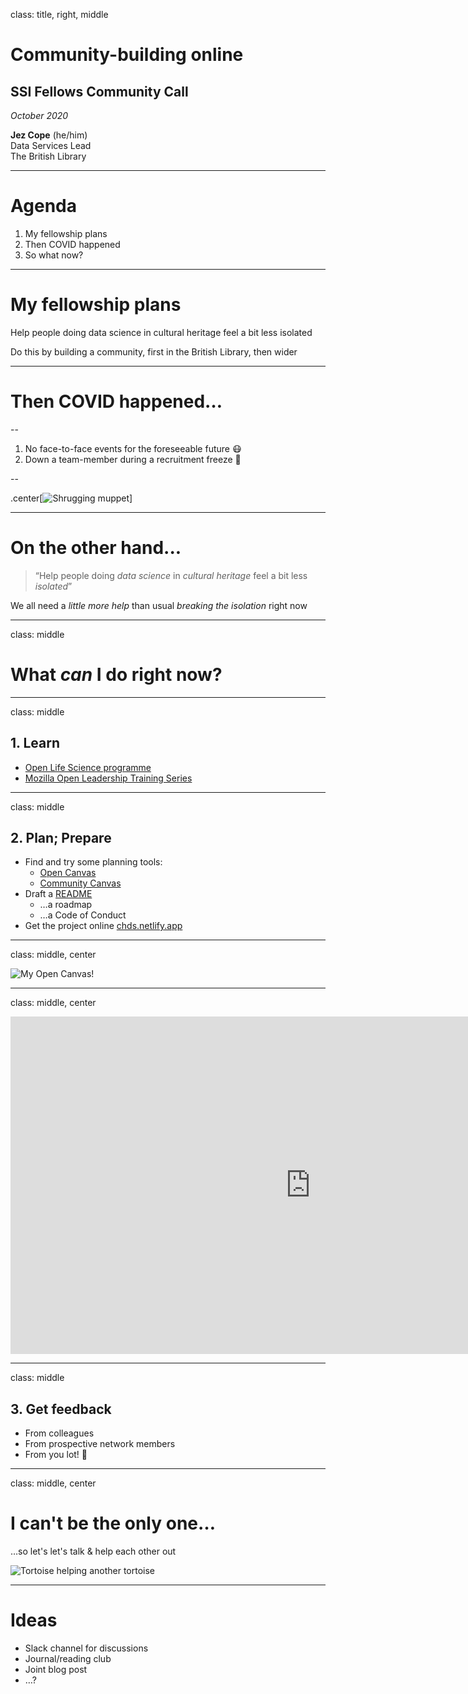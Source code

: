 class: title, right, middle

# Community-building online

## SSI Fellows Community Call

*October 2020*

**Jez Cope** (he/him)  
Data Services Lead  
The British Library

---

# Agenda

1. My fellowship plans
2. Then COVID happened
3. So what now?

---

# My fellowship plans

Help people doing data science in cultural heritage feel a bit less isolated

Do this by building a community, first in the British Library, then wider

---

# Then COVID happened…

--

1. No face-to-face events for the foreseeable future 😷
2. Down a team-member during a recruitment freeze 🤦‍

--

.center[![Shrugging muppet](https://media.giphy.com/media/jPAdK8Nfzzwt2/source.gif)]

---

# On the other hand...

> “Help people doing *data science* in *cultural heritage* feel a bit less *isolated*”

We all need a *little more help* than usual *breaking the isolation* right now

---
class: middle

# What *can* I do right now?

---
class: middle

## 1. Learn

- [Open Life Science programme](https://openlifesci.org/)
- [Mozilla Open Leadership Training Series](https://mozilla.github.io/open-leadership-training-series/)

---
class: middle

## 2. Plan; Prepare

- Find and try some planning tools:
  - [Open Canvas](https://mozilla.github.io/open-leadership-training-series/articles/opening-your-project/develop-an-open-project-strategy-with-open-canvas/)
  - [Community Canvas](https://community-canvas.org/)
- Draft a [README](https://github.com/jezcope/chds-network/blob/main/README.md)
  - …a roadmap
  - …a Code of Conduct
- Get the project online
  [chds.netlify.app](https://chds.netlify.app/)

---
class: middle, center

![My Open Canvas!](https://gitlab.com/jezcope/ssi-fellowship-2020-project/-/raw/main/images/open-canvas.png)

---
class: middle, center

<iframe src="https://chds.netlify.app"
        width="960" height="540" frameborder="0">
</iframe>

---
class: middle

## 3. Get feedback

- From colleagues
- From prospective network members
- From you lot! 🚀

---
class: middle, center

# I can't be the only one…

…so let's let's talk & help each other out

![Tortoise helping another tortoise](https://media.giphy.com/media/jKDPsIrUnC7Re/source.gif)

---

# Ideas

- Slack channel for discussions
- Journal/reading club
- Joint blog post
- …?
